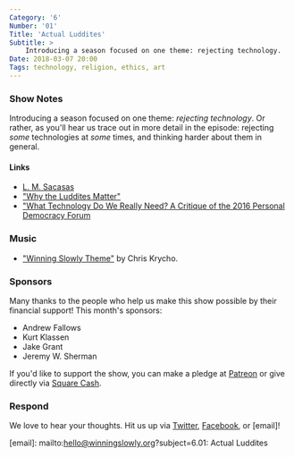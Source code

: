 ```yaml
---
Category: '6'
Number: '01'
Title: 'Actual Luddites'
Subtitle: >
    Introducing a season focused on one theme: rejecting technology.
Date: 2018-03-07 20:00
Tags: technology, religion, ethics, art
---
```


### Show Notes

Introducing a season focused on one theme: *rejecting technology*. Or rather, as you'll hear us trace out in more detail in the episode: rejecting *some* technologies at *some* times, and thinking harder about them in general.

#### Links

- [L. M. Sacasas](https://thefrailestthing.com)
- ["Why the Luddites Matter"](https://librarianshipwreck.wordpress.com/2018/01/18/why-the-luddites-matter/)
- ["What Technology Do We Really Need? A Critique of the 2016 Personal Democracy Forum](https://librarianshipwreck.wordpress.com/2016/06/16/what-technology-do-we-really-need-a-critique-of-the-2016-personal-democracy-forum/)

### Music

- ["Winning Slowly Theme"](https://soundcloud.com/chriskrycho/winning-slowly) by Chris Krycho. 

### Sponsors

Many thanks to the people who help us make this show possible by their financial support! This month's sponsors:

- Andrew Fallows
- Kurt Klassen
- Jake Grant
- Jeremy W. Sherman

If you'd like to support the show, you can make a pledge at [Patreon] or give
directly via [Square Cash].

[Patreon]: https://www.patreon.com/winningslowly
[Square Cash]: https://cash.me/$winningslowly


### Respond

We love to hear your thoughts. Hit us up via [Twitter], [Facebook], or [email]!

[Twitter]: //www.twitter.com/winningslowly
[Facebook]: //www.facebook.com/winningslowlypodcast
[email]: mailto:hello@winningslowly.org?subject=6.01: Actual Luddites
